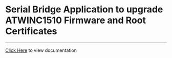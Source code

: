 # Serial Bridge Application to upgrade ATWINC1510 Firmware and Root Certificates
-----

[Click Here](https://onlinedocs.microchip.com/v2/keyword-lookup?keyword=SAM_IOT2_SERIAL_BRIDGE_ATWINC1510_UPGRADE&redirect=true) to view documentation